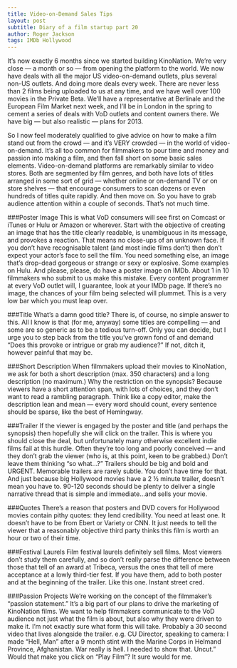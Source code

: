 ```yaml
---
title: Video-on-Demand Sales Tips
layout: post
subtitle: Diary of a film startup part 20
author: Roger Jackson
tags: IMDb Hollywood
---
```

It’s now exactly 6 months since we started building KinoNation. We’re very close — a month or so — from opening the platform to the world. We now have deals with all the major US video-on-demand outlets, plus several non-US outlets. And doing more deals every week. There are never less than 2 films being uploaded to us at any time, and we have well over 100 movies in the Private Beta. We’ll have a representative at Berlinale and the European Film Market next week, and I’ll be in London in the spring to cement a series of deals with VoD outlets and content owners there. We have big — but also realistic — plans for 2013.

So I now feel moderately qualified to give advice on how to make a film stand out from the crowd — and it’s VERY crowded — in the world of video-on-demand. It’s all too common for filmmakers to pour time and money and passion into making a film, and then fall short on some basic sales elements. Video-on-demand platforms are remarkably similar to video stores. Both are segmented by film genres, and both have lots of titles arranged in some sort of grid — whether online or on-demand TV or on store shelves — that encourage consumers to scan dozens or even hundreds of titles quite rapidly. And then move on. So you have to grab audience attention within a couple of seconds. That’s not much time.

###Poster Image
This is what VoD consumers will see first on Comcast or iTunes or Hulu or Amazon or wherever. Start with the objective of creating an image that has the title clearly readable, is unambiguous in its message, and provokes a reaction. That means no close-ups of an unknown face. If you don’t have recognisable talent (and most indie films don’t) then don’t expect your actor’s face to sell the film. You need something else, an image that’s drop-dead gorgeous or strange or sexy or explosive. Some examples on Hulu. And please, please, do have a poster image on IMDb. About 1 in 10 filmmakers who submit to us make this mistake. Every content programmer at every VoD outlet will, I guarantee, look at your IMDb page. If there’s no image, the chances of your film being selected will plummet. This is a very low bar which you must leap over.

###Title
What’s a damn good title? There is, of course, no simple answer to this. All I know is that (for me, anyway) some titles are compelling — and some are so generic as to be a tedious turn-off. Only you can decide, but I urge you to step back from the title you’ve grown fond of and demand “Does this provoke or intrigue or grab my audience?” If not, ditch it, however painful that may be.

###Short Description
When filmmakers upload their movies to KinoNation, we ask for both a short description (max. 350 characters) and a long description (no maximum.) Why the restriction on the synopsis? Because viewers have a short attention span, with lots of choices, and they don’t want to read a rambling paragraph. Think like a copy editor, make the description lean and mean — every word should count, every sentence should be sparse, like the best of Hemingway.

###Trailer
If the viewer is engaged by the poster and title (and perhaps the synopsis) then hopefully she will click on the trailer. This is where you should close the deal, but unfortunately many otherwise excellent indie films fail at this hurdle. Often they’re too long and poorly conceived — and they don’t grab the viewer (who is, at this point, keen to be grabbed.) Don’t leave them thinking “so what…?” Trailers should be big and bold and URGENT. Memorable trailers are rarely subtle. You don’t have time for that. And just because big Hollywood movies have a 2 ½ minute trailer, doesn’t mean you have to. 90-120 seconds should be plenty to deliver a single narrative thread that is simple and immediate…and sells your movie.

###Quotes
There’s a reason that posters and DVD covers for Hollywood movies contain pithy quotes: they lend credibility. You need at least one. It doesn’t have to be from Ebert or Variety or CNN. It just needs to tell the viewer that a reasonably objective third party thinks this film is worth an hour or two of their time.

###Festival Laurels
Film festival laurels definitely sell films. Most viewers don’t study them carefully, and so don’t really parse the difference between those that tell of an award at Tribeca, versus the ones that tell of mere acceptance at a lowly third-tier fest. If you have them, add to both poster and at the beginning of the trailer. Like this one. Instant street cred.

###Passion Projects
We’re working on the concept of the filmmaker’s “passion statement.” It’s a big part of our plans to drive the marketing of KinoNation films. We want to help filmmakers communicate to the VoD audience not just what the film is about, but also why they were driven to make it. I’m not exactly sure what form this will take. Probably a 30 second video that lives alongside the trailer. e.g. CU Director, speaking to camera: I made “Hell, Man” after a 9 month stint with the Marine Corps in Helmand Province, Afghanistan. War really is hell. I needed to show that. Uncut.” Would that make you click on “Play Film”? It sure would for me.
